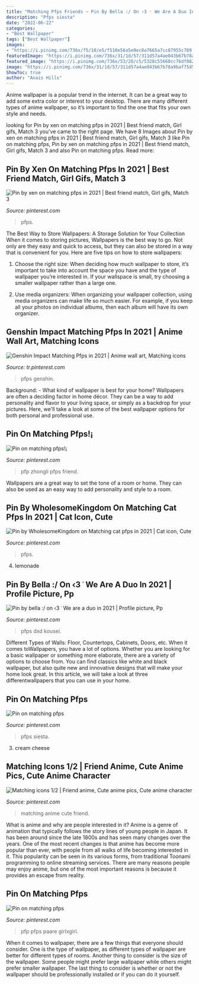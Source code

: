 ```yaml
---
title: "Matching Pfps Friends ~ Pin By Bella :/ On ‹3 ˓ We Are A Duo In 2021"
description: "Pfps siesta"
date: "2022-06-22"
categories:
- "Best Wallpaper"
tags: ["Best Wallpaper"]
images:
- "https://i.pinimg.com/736x/f5/10/e5/f510e56a5e0ec8a7665a7cc87955c789.jpg"
featuredImage: "https://i.pinimg.com/736x/31/1d/57/311d57a4ae043b67b78a9baf75d5b726.jpg"
featured_image: "https://i.pinimg.com/736x/53/28/c5/5328c55660cc76df08234e11c3671ccb.jpg"
image: "https://i.pinimg.com/736x/31/1d/57/311d57a4ae043b67b78a9baf75d5b726.jpg"
ShowToc: true
author: "Anais Hills"
---
```



Anime wallpaper is a popular trend in the internet. It can be a great way to add some extra color or interest to your desktop. There are many different types of anime wallpaper, so it’s important to find the one that fits your own style and needs.

	

		
looking for Pin by xen on matching pfps in 2021 | Best friend match, Girl gifs, Match 3 you've came to the right page. We have 8 Images about Pin by xen on matching pfps in 2021 | Best friend match, Girl gifs, Match 3 like Pin on matching pfps, Pin by xen on matching pfps in 2021 | Best friend match, Girl gifs, Match 3 and also Pin on matching pfps. Read more:
		
    
## Pin By Xen On Matching Pfps In 2021 | Best Friend Match, Girl Gifs, Match 3

<img loading=lazy src="https://i.pinimg.com/736x/e4/e2/37/e4e2375d160c95d16d57b0066a42cc17.jpg" onerror="this.onerror=null;this.src='https://tse1.mm.bing.net/th?id=OIP.4GPgKLuAc-7NZqn10TZkOwAAAA&amp;pid=15.1';" alt="Pin by xen on matching pfps in 2021 | Best friend match, Girl gifs, Match 3">

_Source: pinterest.com_

>pfps. 

	

The Best Way to Store Wallpapers: A Storage Solution for Your Collection
When it comes to storing pictures, Wallpapers is the best way to go. Not only are they easy and quick to access, but they can also be stored in a way that is convenient for you. Here are five tips on how to store wallpapers:
1) Choose the right size: When deciding how much wallpaper to store, it’s important to take into account the space you have and the type of wallpaper you’re interested in. If your wallspace is small, try choosing a smaller wallpaper rather than a large one.

2) Use media organizers: When organizing your wallpaper collection, using media organizers can make life so much easier. For example, if you keep all your photos on individual albums, then each album will have its own organizer.

    
## Genshin Impact Matching Pfps In 2021 | Anime Wall Art, Matching Icons

<img loading=lazy src="https://i.pinimg.com/736x/37/8c/0c/378c0cb51a301778934b62e9f8655a7d.jpg" onerror="this.onerror=null;this.src='https://tse1.mm.bing.net/th?id=OIP.8WZL3rUH8UsXUAInabtzVQHaHa&amp;pid=15.1';" alt="Genshin Impact Matching Pfps in 2021 | Anime wall art, Matching icons">

_Source: tr.pinterest.com_

>pfps genshin. 

	

Background: - What kind of wallpaper is best for your home?
Wallpapers are often a deciding factor in home décor. They can be a way to add personality and flavor to your living space, or simply as a backdrop for your pictures. Here, we'll take a look at some of the best wallpaper options for both personal and professional use.

    
## Pin On Matching Pfps!¡

<img loading=lazy src="https://i.pinimg.com/736x/64/8b/33/648b331be02e9d658af012333790427a.jpg" onerror="this.onerror=null;this.src='https://tse3.mm.bing.net/th?id=OIP.UNz_RPfiIKIt9nQgIUL_HQHaHa&amp;pid=15.1';" alt="Pin on matching pfps!¡">

_Source: pinterest.com_

>pfp zhongli pfps friend. 

	

Wallpapers are a great way to set the tone of a room or home. They can also be used as an easy way to add personality and style to a room.

    
## Pin By WholesomeKingdom On Matching Cat Pfps In 2021 | Cat Icon, Cute

<img loading=lazy src="https://i.pinimg.com/736x/53/28/c5/5328c55660cc76df08234e11c3671ccb.jpg" onerror="this.onerror=null;this.src='https://tse1.mm.bing.net/th?id=OIP.MZJQSwsOHFVtSZXs8ZvDpwHaHa&amp;pid=15.1';" alt="Pin by WholesomeKingdom on Matching cat pfps in 2021 | Cat icon, Cute">

_Source: pinterest.com_

>pfps. 

	

4. lemonade 

    
## Pin By Bella :/ On ‹3 ˓ We Are A Duo In 2021 | Profile Picture, Pp

<img loading=lazy src="https://i.pinimg.com/736x/85/89/c0/8589c0ebb3fdd54d8ddb422fc84ce090.jpg" onerror="this.onerror=null;this.src='https://tse4.mm.bing.net/th?id=OIP.vI0VHHH-tEfNR78pmYxflwAAAA&amp;pid=15.1';" alt="Pin by bella :/ on ‹3 ˓ We are a duo in 2021 | Profile picture, Pp">

_Source: pinterest.com_

>pfps dxd kousei. 

	

Different Types of Walls: Floor, Countertops, Cabinets, Doors, etc.
When it comes toWallpapers, you have a lot of options. Whether you are looking for a basic wallpaper or something more elaborate, there are a variety of options to choose from. You can find classics like white and black wallpaper, but also quite new and innovative designs that will make your home look great. In this article, we will take a look at three differentwallpapers that you can use in your home.

    
## Pin On Matching Pfps

<img loading=lazy src="https://i.pinimg.com/736x/4c/89/cb/4c89cb341b097549eb3b56dcecb70fcc.jpg" onerror="this.onerror=null;this.src='https://tse1.mm.bing.net/th?id=OIP.g3gGzEHmsaaXsknglucQDAHaHa&amp;pid=15.1';" alt="Pin on matching pfps">

_Source: pinterest.com_

>pfps siesta. 

	

3. cream cheese 

    
## Matching Icons 1/2 | Friend Anime, Cute Anime Pics, Cute Anime Character

<img loading=lazy src="https://i.pinimg.com/736x/31/1d/57/311d57a4ae043b67b78a9baf75d5b726.jpg" onerror="this.onerror=null;this.src='https://tse2.mm.bing.net/th?id=OIP.RcnFaNHScOZUQ6DkaaWs-gHaHa&amp;pid=15.1';" alt="Matching icons 1/2 | Friend anime, Cute anime pics, Cute anime character">

_Source: pinterest.com_

>matching anime cute friend. 

	

What is anime and why are people interested in it?
Anime is a genre of animation that typically follows the story lines of young people in Japan. It has been around since the late 1800s and has seen many changes over the years. One of the most recent changes is that anime has become more popular than ever, with people from all walks of life becoming interested in it. This popularity can be seen in its various forms, from traditional Toonami programming to online streaming services. There are many reasons people may enjoy anime, but one of the most important reasons is because it provides an escape from reality.

    
## Pin On Matching Pfps

<img loading=lazy src="https://i.pinimg.com/736x/f5/10/e5/f510e56a5e0ec8a7665a7cc87955c789.jpg" onerror="this.onerror=null;this.src='https://tse2.mm.bing.net/th?id=OIP.9nWHuBCz-3-7BjDpEpcakQAAAA&amp;pid=15.1';" alt="Pin on matching pfps">

_Source: pinterest.com_

>pfp pfps paare girlxgirl. 

	

When it comes to wallpaper, there are a few things that everyone should consider. One is the type of wallpaper, as different types of wallpaper are better for different types of rooms. Another thing to consider is the size of the wallpaper. Some people might prefer large wallpaper while others might prefer smaller wallpaper. The last thing to consider is whether or not the wallpaper should be professionally installed or if you can do it yourself.

